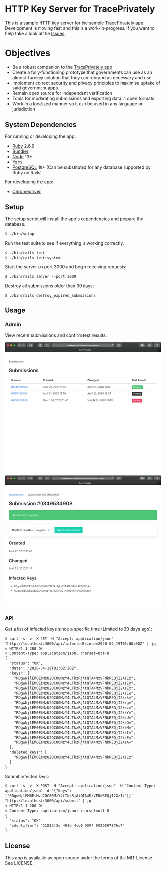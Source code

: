 # HTTP Key Server for TracePrivately

This is a sample HTTP key server for the sample [TracePrivately app](https://github.com/CrunchyBagel/TracePrivately). Development is moving fast and this is a work-in-progress. If you want to help take a look at the [Issues](https://github.com/tatey/trace_privately/issues).

# Objectives

- Be a robust companion to the [TracePrivately app](https://github.com/CrunchyBagel/TracePrivately)
- Create a fully-functioning prototype that governments can use as an almost-turnkey solution that they can rebrand as necessary and use
- Implement correct security and privacy principles to maximise uptake of said government apps
- Remain open source for independent verification
- Tools for moderating submissions and exporting data in open formats
- Work in a localized manner so it can be used in any language or jurisdiction

## System Dependencies

For running or developing the app:

- [Ruby](https://www.ruby-lang.org/) 2.6.6
- [Bundler](https://bundler.io/)
- [Node](https://nodejs.org/) 13+
- [Yarn](https://yarnpkg.com/)
- [PostgreSQL](https://www.postgresql.org) 10+ (Can be substituted for any database supported by Ruby on Rails)

For developing the app:

- [Chromedriver](https://sites.google.com/a/chromium.org/chromedriver/)

## Setup

The setup script will install the app's dependencies and prepare the database.

    $ ./bin/setup

Run the test suite to see if everything is working correctly.

    $ ./bin/rails test
    $ ./bin/rails test:system

Start the server on port 3000 and begin receiving requests:

    $ ./bin/rails server --port 3000

Destroy all submissions older than 30 days:

    $ ./bin/rails destroy_expired_submissions

## Usage

### Admin

View recent submissions and confirm test results.

![Screenshot of a list of submissions](doc/screenshots/admin_index.png?raw=true)
![Screenshot of an individual submission](doc/screenshots/admin_show.png?raw=true)

### API

Get a list of infected keys since a specific time (Limited to 30 days ago):

    $ curl -s -v -X GET -H "Accept: application/json" "http://localhost:3000/api/infected?since=2020-04-19T00:00:00Z" | jq
    < HTTP/1.1 200 OK
    < Content-Type: application/json; charset=utf-8
    {
      "status": "OK",
      "date": "2020-04-19T01:02:20Z",
      "keys": [
        "RDgwNjlEM0EtMzU2OC00MzY4LTkzRjAtQTA4MzVFNkREQjI2XzEz",
        "RDgwNjlEM0EtMzU2OC00MzY4LTkzRjAtQTA4MzVFNkREQjI2XzEy",
        "RDgwNjlEM0EtMzU2OC00MzY4LTkzRjAtQTA4MzVFNkREQjI2XzEx",
        "RDgwNjlEM0EtMzU2OC00MzY4LTkzRjAtQTA4MzVFNkREQjI2XzEw",
        "RDgwNjlEM0EtMzU2OC00MzY4LTkzRjAtQTA4MzVFNkREQjI2Xzk=",
        "RDgwNjlEM0EtMzU2OC00MzY4LTkzRjAtQTA4MzVFNkREQjI2Xzg=",
        "RDgwNjlEM0EtMzU2OC00MzY4LTkzRjAtQTA4MzVFNkREQjI2Xzc=",
        "RDgwNjlEM0EtMzU2OC00MzY4LTkzRjAtQTA4MzVFNkREQjI2XzY=",
        "RDgwNjlEM0EtMzU2OC00MzY4LTkzRjAtQTA4MzVFNkREQjI2XzU=",
        "RDgwNjlEM0EtMzU2OC00MzY4LTkzRjAtQTA4MzVFNkREQjI2XzQ=",
        "RDgwNjlEM0EtMzU2OC00MzY4LTkzRjAtQTA4MzVFNkREQjI2XzM=",
        "RDgwNjlEM0EtMzU2OC00MzY4LTkzRjAtQTA4MzVFNkREQjI2XzI=",
        "RDgwNjlEM0EtMzU2OC00MzY4LTkzRjAtQTA4MzVFNkREQjI2XzE=",
        "RDgwNjlEM0EtMzU2OC00MzY4LTkzRjAtQTA4MzVFNkREQjI2XzA="
      ],
      "deleted_keys": [
        "RDgwNjlEM0EtMzU2OC00MzY4LTkzRjAtQTA4MzVFNkREQjI2XzEz"
      ]
    }

Submit infected keys:

    $ curl -s -v -X POST -H "Accept: application/json" -H "Content-Type: application/json" -d '{"keys":["RDgwNjlEM0EtMzU2OC00MzY4LTkzRjAtQTA4MzVFNkREQjI2XzI="]}' "http://localhost:3000/api/submit" | jq
    < HTTP/1.1 200 OK
    < Content-Type: application/json; charset=utf-8
    {
      "status": "OK"
      "identifier": "21532f3e-461d-4cb5-9304-602936757bc7"
    }

## License

This app is available as open source under the terms of the MIT License. See LICENSE.
